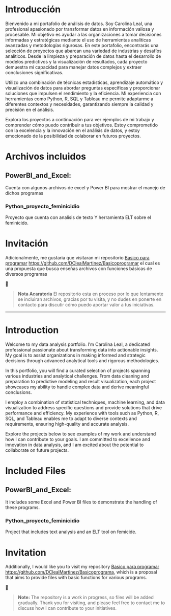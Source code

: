 # Introducción

Bienvenido a mi portafolio de análisis de datos. Soy Carolina Leal, una profesional apasionado por transformar datos en información valiosa y procesable. Mi objetivo es ayudar a las organizaciones a tomar decisiones informadas y estratégicas mediante el uso de herramientas analíticas avanzadas y metodologías rigurosas.
En este portafolio, encontrarás una selección de proyectos que abarcan una variedad de industrias y desafíos analíticos. Desde la limpieza y preparación de datos hasta el desarrollo de modelos predictivos y la visualización de resultados, cada proyecto demuestra mi capacidad para manejar datos complejos y extraer conclusiones significativas.

Utilizo una combinación de técnicas estadísticas, aprendizaje automático y visualización de datos para abordar preguntas específicas y proporcionar soluciones que impulsen el rendimiento y la eficiencia. Mi experiencia con herramientas como Python, R, SQL y Tableau me permite adaptarme a diferentes contextos y necesidades, garantizando siempre la calidad y precisión en el análisis.

Explora los proyectos a continuación para ver ejemplos de mi trabajo y comprender cómo puedo contribuir a tus objetivos. Estoy comprometido con la excelencia y la innovación en el análisis de datos, y estoy emocionado de la posibilidad de colaborar en futuros proyectos.


# Archivos incluidos

## **PowerBI_and_Excel:**

Cuenta con algunos archivos de excel y Power BI para mostrar el manejo de dichos programas

### **Python_proyecto_feminicidio**

Proyecto que cuenta con analisis de texto Y herramienta ELT sobre el feminicido.

# Invitación

Adicionalmente, me gustaria que visitaran mi repositorio [Basico para programar]([https://github.com/DClealMartinez/Basicoprogramar]) https://github.com/DClealMartinez/Basicoprogramar el cual es una propuesta que busca enseñas archivos con funciones básicas de diversos programas

🔔
>**Nota Acaratoria** El repositorio esta en proceso por lo que lentamente se incluiran archivos, gracias por tu visita, y no dudes en ponerte en contacto para discutir cómo puedo aportar valor a tus iniciativas.

____________________________________________________

# Introduction

Welcome to my data analysis portfolio. I’m Carolina Leal, a dedicated professional passionate about transforming data into actionable insights. My goal is to assist organizations in making informed and strategic decisions through advanced analytical tools and rigorous methodologies.

In this portfolio, you will find a curated selection of projects spanning various industries and analytical challenges. From data cleaning and preparation to predictive modeling and result visualization, each project showcases my ability to handle complex data and derive meaningful conclusions.

I employ a combination of statistical techniques, machine learning, and data visualization to address specific questions and provide solutions that drive performance and efficiency. My experience with tools such as Python, R, SQL, and Tableau enables me to adapt to diverse contexts and requirements, ensuring high-quality and accurate analysis.

Explore the projects below to see examples of my work and understand how I can contribute to your goals. I am committed to excellence and innovation in data analysis, and I am excited about the potential to collaborate on future projects.


# Included Files

## PowerBI_and_Excel:

It includes some Excel and Power BI files to demonstrate the handling of these programs.

### **Python_proyecto_feminicidio**

Project that includes text analysis and an ELT tool on femicide.

# Invitation

Additionally, I would like you to visit my repository [Basico para programar]([https://github.com/DClealMartinez/Basicoprogramar]) https://github.com/DClealMartinez/Basicoprograma, which is a proposal that aims to provide files with basic functions for various programs.

🔔
>**Note:** The repository is a work in progress, so files will be added gradually. Thank you for visiting, and please feel free to contact me to discuss how I can contribute to your initiatives.
